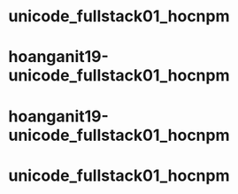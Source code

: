 # unicode_fullstack01_hocnpm
# hoanganit19-unicode_fullstack01_hocnpm
# hoanganit19-unicode_fullstack01_hocnpm
# unicode_fullstack01_hocnpm
